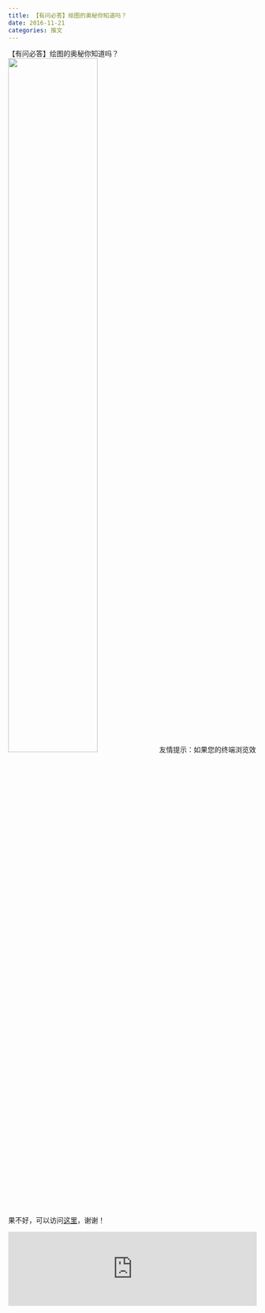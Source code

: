 ```yaml
---
title: 【有问必答】绘图的奥秘你知道吗？
date: 2016-11-21
categories: 推文
---
```

【有问必答】绘图的奥秘你知道吗？
<img src="http://mmbiz.qpic.cn/mmbiz_jpg/ACviaWTBFxhZo0GiaUHvYp5cqBNkBZyTNJKiaQScOc5vD2DicrtHVicsH0REzKO1CsIh7O9JyQpNHawkNb6oiaZFuwwg/0?wx_fmt=jpeg" style="width: 60%; height: auto;"/><!--more-->
友情提示：如果您的终端浏览效果不好，可以访问[这里](https://stata-club.github.io/stata_article/2016-11-21.html)，谢谢！
<iframe src="https://stata-club.github.io/stata_article/2016-11-21.html" id="iframepage" frameborder="0" scrolling="no" marginheight="0" marginwidth="0" width="100%" onLoad="iFrameHeight()"></iframe>
<script type="text/javascript" language="javascript">
function iFrameHeight() {
var ifm= document.getElementById("iframepage");
var subWeb = document.frames ? document.frames["iframepage"].document : ifm.contentDocument;   
if(ifm != null && subWeb != null) {
 ifm.height = subWeb.body.scrollHeight;
} 
} 
</script> 
